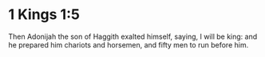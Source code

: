 # 1 Kings 1:5

Then Adonijah the son of Haggith exalted himself, saying, I will be king: and he prepared him chariots and horsemen, and fifty men to run before him.